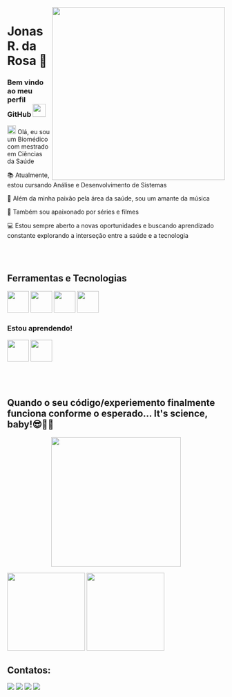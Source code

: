 <img align="right" height="400em" src="https://raw.githubusercontent.com/gist/J0N4SrR/728e5b9c27c94cb5eef51b09c441034f/raw/a74ab6b8c029acec373ddc7befc94eb725256073/githubcard.svg"/>



# Jonas R. da Rosa 🔬

<div align="left">

### Bem vindo ao meu perfil GitHub <img src="https://gist.github.com/arunprakashpj/48aa20057048b46c6f9ba9d114a8b76f.js" height="30px"> </h1>

<p> <img src="https://media3.giphy.com/media/MExJwe6KhXhBpKaysi/giphy.gif?cid=ecf05e478nxn4gz1xmujb6g4w1kfz5a4zllwrecpwz25wp15&ep=v1_stickers_search&rid=giphy.gif&ct=s" height="20px"> </h1> Olá, eu sou um Biomédico com mestrado em Ciências da Saúde</p>
<p> 📚 Atualmente, estou cursando Análise e Desenvolvimento de Sistemas</p>
<p> 🎵 Além da minha paixão pela área da saúde, sou um amante da música</p>
<p> 🎥 Também sou apaixonado por séries e filmes</p>
<p> 💻 Estou sempre aberto a novas oportunidades e buscando aprendizado constante explorando a interseção entre a saúde e a tecnologia</p>
</div>
<div>
<br><br>
<div>

## Ferramentas e Tecnologias

<img loading="lazy" src="https://cdn.jsdelivr.net/gh/devicons/devicon/icons/html5/html5-original-wordmark.svg" width="50" height="50"/>
<img loading="lazy" src="https://cdn.jsdelivr.net/gh/devicons/devicon/icons/css3/css3-original-wordmark.svg" width="50" height="50"/>
<img loading="lazy" src="https://cdn.jsdelivr.net/gh/devicons/devicon/icons/javascript/javascript-original.svg" width="50" height="50"/>
<img loading="lazy" src="https://cdn.jsdelivr.net/gh/devicons/devicon/icons/c/c-original.svg" width="50" height="50"/>

### Estou aprendendo!

<img loading="lazy" src="https://cdn.jsdelivr.net/gh/devicons/devicon/icons/rstudio/rstudio-original.svg" width="50" height="50"/>
<img loading="lazy" src="https://cdn.jsdelivr.net/gh/devicons/devicon/icons/python/python-original.svg" width="50" height="50"/>
<br><br><br><br>
</div>
<p align = "center">

## Quando o seu código/experiemento finalmente funciona conforme o esperado... It's science, baby!😎🔬💡

</p>

<p align = "center" > <img src="https://media.tenor.com/b6vXi-LxP50AAAAd/oakley-sciencedog.gif" height="300px"> </p>

<div>

<div>
<p>
  <img src="https://github-readme-stats.vercel.app/api/top-langs/?username=J0N4SrR&layout=compact&langs_count=7&theme=radical" height="180em"/>
  <img src="https://github-readme-stats.vercel.app/api?username=J0N4SrR&show_icons=true&theme=dracula&include_all_commits=true&count_private=true" height="180em"/>
</p>
</div>


</div>



## Contatos:

<div>

<a href="https://www.instagram.com/jonasr.r/" target="_blank"><img loading="lazy" src="https://img.shields.io/badge/-Instagram-%23E4405F?style=for-the-badge&logo=instagram&logoColor=white" target="_blank"></a>
<a href="https://www.twitch.tv/seu-usuário-aqui" target="_blank"><img loading="lazy" src="https://img.shields.io/badge/Twitch-9146FF?style=for-the-badge&logo=twitch&logoColor=white" target="_blank"></a>
<a href = "mailto:contato@seu-usuário-aqui"><img loading="lazy" src="https://img.shields.io/badge/Gmail-D14836?style=for-the-badge&logo=gmail&logoColor=white" target="_blank"></a>
<a href="https://www.linkedin.com/in/seu-usuário-linkedln-aqui" target="_blank"><img loading="lazy" src="https://img.shields.io/badge/-LinkedIn-%230077B5?style=for-the-badge&logo=linkedin&logoColor=white" target="_blank"></a>   
</div>









        
          
